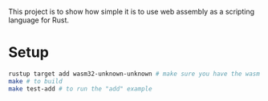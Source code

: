 This project is to show how simple it is to use web assembly as a scripting language for Rust. 

# Setup

```bash
rustup target add wasm32-unknown-unknown # make sure you have the wasm component installed
make # to build
make test-add # to run the "add" example
```
